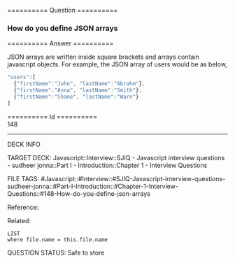========== Question ==========  

### How do you define JSON arrays  

========== Answer ==========  

JSON arrays are written inside square brackets and arrays contain javascript
objects. For example, the JSON array of users would be as below,

```javascript
"users":[
  {"firstName":"John", "lastName":"Abrahm"},
  {"firstName":"Anna", "lastName":"Smith"},
  {"firstName":"Shane", "lastName":"Warn"}
]
```

========== Id ==========  
148

---

DECK INFO

TARGET DECK: Javascript::Interview::SJIQ - Javascript interview questions - sudheer jonna::Part I - Introduction::Chapter 1 - Interview Questions

FILE TAGS: #Javascript::#Interview::#SJIQ-Javascript-interview-questions-sudheer-jonna::#Part-I-Introduction::#Chapter-1-Interview-Questions::#148-How-do-you-define-json-arrays

Reference:

Related:

```dataview
LIST
where file.name = this.file.name
```

QUESTION STATUS: Safe to store
